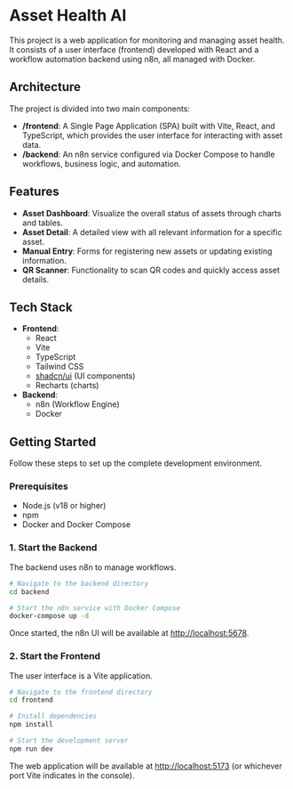 # Asset Health AI

This project is a web application for monitoring and managing asset health. It consists of a user interface (frontend) developed with React and a workflow automation backend using n8n, all managed with Docker.

## Architecture

The project is divided into two main components:

-   **/frontend**: A Single Page Application (SPA) built with Vite, React, and TypeScript, which provides the user interface for interacting with asset data.
-   **/backend**: An n8n service configured via Docker Compose to handle workflows, business logic, and automation.

## Features

-   **Asset Dashboard**: Visualize the overall status of assets through charts and tables.
-   **Asset Detail**: A detailed view with all relevant information for a specific asset.
-   **Manual Entry**: Forms for registering new assets or updating existing information.
-   **QR Scanner**: Functionality to scan QR codes and quickly access asset details.

## Tech Stack

-   **Frontend**:
    -   React
    -   Vite
    -   TypeScript
    -   Tailwind CSS
    -   [shadcn/ui](https://ui.shadcn.com/) (UI components)
    -   Recharts (charts)
-   **Backend**:
    -   n8n (Workflow Engine)
    -   Docker

## Getting Started

Follow these steps to set up the complete development environment.

### Prerequisites

-   Node.js (v18 or higher)
-   npm
-   Docker and Docker Compose

### 1. Start the Backend

The backend uses n8n to manage workflows.

```bash
# Navigate to the backend directory
cd backend

# Start the n8n service with Docker Compose
docker-compose up -d
```

Once started, the n8n UI will be available at [http://localhost:5678](http://localhost:5678).

### 2. Start the Frontend

The user interface is a Vite application.

```bash
# Navigate to the frontend directory
cd frontend

# Install dependencies
npm install

# Start the development server
npm run dev
```

The web application will be available at [http://localhost:5173](http://localhost:5173) (or whichever port Vite indicates in the console).